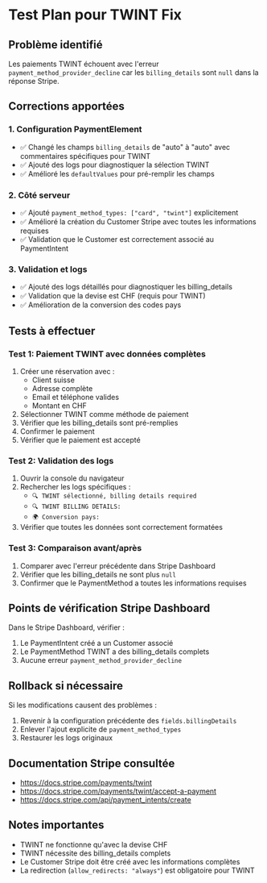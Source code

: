 # Test Plan pour TWINT Fix

## Problème identifié

Les paiements TWINT échouent avec l'erreur `payment_method_provider_decline` car les `billing_details` sont `null` dans la réponse Stripe.

## Corrections apportées

### 1. Configuration PaymentElement

- ✅ Changé les champs `billing_details` de "auto" à "auto" avec commentaires spécifiques pour TWINT
- ✅ Ajouté des logs pour diagnostiquer la sélection TWINT
- ✅ Amélioré les `defaultValues` pour pré-remplir les champs

### 2. Côté serveur

- ✅ Ajouté `payment_method_types: ["card", "twint"]` explicitement
- ✅ Amélioré la création du Customer Stripe avec toutes les informations requises
- ✅ Validation que le Customer est correctement associé au PaymentIntent

### 3. Validation et logs

- ✅ Ajouté des logs détaillés pour diagnostiquer les billing_details
- ✅ Validation que la devise est CHF (requis pour TWINT)
- ✅ Amélioration de la conversion des codes pays

## Tests à effectuer

### Test 1: Paiement TWINT avec données complètes

1. Créer une réservation avec :
   - Client suisse
   - Adresse complète
   - Email et téléphone valides
   - Montant en CHF
2. Sélectionner TWINT comme méthode de paiement
3. Vérifier que les billing_details sont pré-remplies
4. Confirmer le paiement
5. Vérifier que le paiement est accepté

### Test 2: Validation des logs

1. Ouvrir la console du navigateur
2. Rechercher les logs spécifiques :
   - `🔍 TWINT sélectionné, billing details required`
   - `🔍 TWINT BILLING DETAILS:`
   - `🌍 Conversion pays:`
3. Vérifier que toutes les données sont correctement formatées

### Test 3: Comparaison avant/après

1. Comparer avec l'erreur précédente dans Stripe Dashboard
2. Vérifier que les billing_details ne sont plus `null`
3. Confirmer que le PaymentMethod a toutes les informations requises

## Points de vérification Stripe Dashboard

Dans le Stripe Dashboard, vérifier :

1. Le PaymentIntent créé a un Customer associé
2. Le PaymentMethod TWINT a des billing_details complets
3. Aucune erreur `payment_method_provider_decline`

## Rollback si nécessaire

Si les modifications causent des problèmes :

1. Revenir à la configuration précédente des `fields.billingDetails`
2. Enlever l'ajout explicite de `payment_method_types`
3. Restaurer les logs originaux

## Documentation Stripe consultée

- https://docs.stripe.com/payments/twint
- https://docs.stripe.com/payments/twint/accept-a-payment
- https://docs.stripe.com/api/payment_intents/create

## Notes importantes

- TWINT ne fonctionne qu'avec la devise CHF
- TWINT nécessite des billing_details complets
- Le Customer Stripe doit être créé avec les informations complètes
- La redirection (`allow_redirects: "always"`) est obligatoire pour TWINT
